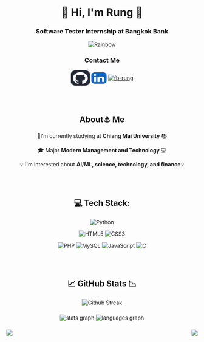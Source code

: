 <h1 align="center">👋 Hi, I'm Rung 🌌 </h1>

<h3 align="center">Software Tester Internship at Bangkok Bank</h3>

<p align="center">
    <img
    src="https://komarev.com/ghpvc/?username=Rungza2547&label=Profile%20views&color=0e75b6&style=flat"
    alt="Rainbow"
    />
</p>

<h3 align="center">Contact Me</h3>
<p align="center">
    <a href="https://github.com/Rungza2547" target="blank">
    <img
        align="center"
        src="https://raw.githubusercontent.com/tandpfun/skill-icons/refs/heads/main/icons/Github-Dark.svg"
        alt="github-Rungza"
        height="40"
        width="50"
    /></a>
    <a href="https://www.linkedin.com/in/prapatson" target="blank">
    <img
        align="center"
        src="https://raw.githubusercontent.com/tandpfun/skill-icons/refs/heads/main/icons/LinkedIn.svg"
        alt="LinkedIn-Rungza"
        height="30"
        width="40"
    /></a>
    <a href="https://www.facebook.com/prapatson.pikunthong.1?locale=th_TH" target="blank">
    <img
        align="center"
        src="https://raw.githubusercontent.com/rahuldkjain/github-profile-readme-generator/master/src/images/icons/Social/facebook.svg"
        alt="fb-rung"
        height="30"
        width="40"
    /></a>
</p>
<br/>
<br/>

## <p align="center"> About⚓ Me </p>

<p align="center">📖I’m currently studying at <strong>Chiang Mai University</strong> 📚</p>

<p align="center">🎓 Major <strong>Modern Management and Technology</strong> 💻 </p>

<p align="center">💡 I'm interested about <strong>AI/ML, science, technology, and finance</strong>💡</p>
<br />
<br />

## <p align="center">💻 Tech Stack:</p>

<p align="center">
<img
    src="https://img.shields.io/badge/python-3670A0?style=for-the-badge&amp;logo=python&amp;logoColor=ffdd54"
    alt="Python"
/>
</p>

<p align="center">
<img
    src="https://img.shields.io/badge/html5-%23E34F26.svg?style=for-the-badge&amp;logo=html&amp;logoColor=white"
    alt="HTML5"
/>
<img
    src="https://img.shields.io/badge/css3-%231572B6.svg?style=for-the-badge&amp;logo=css3&amp;logoColor=white"
    alt="CSS3"
/>
<p align="center">
<img src="https://img.shields.io/badge/PHP-777BB4?style=for-the-badge&logo=php&logoColor=white" 
     alt="PHP"
/>
<img
    src="https://img.shields.io/badge/mysql-black.svg?style=for-the-badge&amp;logo=mysql&amp;logoColor=white;"
    alt="MySQL"
/>
<img
    src="https://img.shields.io/badge/javascript-%23323330.svg?style=for-the-badge&amp;logo=javascript&amp;logoColor=%23F7DF1E"
    alt="JavaScript"
/>
<img
    src="https://img.shields.io/badge/c-%2300599C.svg?style=for-the-badge&amp;logo=c&amp;logoColor=white"
    alt="C"
/>
</p>
<br/>
<br/>

## <p align="center"> 📈 GitHub Stats 📉</p>

<p align="center">
  <img
    src="https://github-readme-streak-stats.herokuapp.com/?user=Rungza2547&theme=blueberry&hide_border=true"
    alt="Github Streak"
  />
</p>

###

<div align="center">
  <img src="https://github-readme-stats.vercel.app/api?username=Rungza2547&hide_title=false&hide_rank=false&show_icons=true&include_all_commits=true&count_private=true&disable_animations=false&theme=dracula&locale=en&hide_border=false" height="150" alt="stats graph"  />
  <img src="https://github-readme-stats.vercel.app/api/top-langs?username=Rungza2547&locale=en&hide_title=false&layout=compact&card_width=320&langs_count=5&theme=dracula&hide_border=false" height="150" alt="languages graph"  />
</div>

###

<img align="left" height="150" src="https://media.giphy.com/media/v1.Y2lkPTc5MGI3NjExbDE1aW55YW9yMmQzcnMzbjh3cDVvNXJ6YTJkdG56ZGhsbjl2ZDM1ZSZlcD12MV9naWZzX3NlYXJjaCZjdD1n/3fNmJ20ErpkjK/giphy.gif"  />
<img align="right" height="150" src="https://media.giphy.com/media/v1.Y2lkPTc5MGI3NjExbDE1aW55YW9yMmQzcnMzbjh3cDVvNXJ6YTJkdG56ZGhsbjl2ZDM1ZSZlcD12MV9naWZzX3NlYXJjaCZjdD1n/ZL2iRxhnDwtSE/giphy.gif"  />

###
